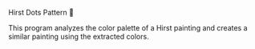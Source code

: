 Hirst Dots Pattern 🎨

This program analyzes the color palette of a Hirst painting and creates a similar painting using the extracted colors.
